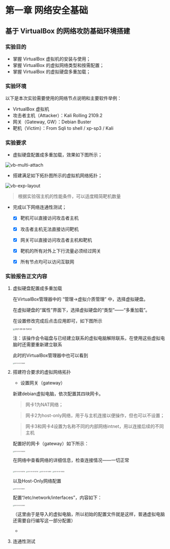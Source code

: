 #                       第一章  网络安全基础

##      基于 VirtualBox 的网络攻防基础环境搭建

### 实验目的

- 掌握 VirtualBox 虚拟机的安装与使用；
- 掌握 VirtualBox 的虚拟网络类型和按需配置；
- 掌握 VirtualBox 的虚拟硬盘多重加载；

### 实验环境

以下是本次实验需要使用的网络节点说明和主要软件举例：

- VirtualBox 虚拟机
- 攻击者主机（Attacker）：Kali Rolling 2109.2
- 网关（Gateway, GW）：Debian Buster
- 靶机（Victim）：From Sqli to shell / xp-sp3 / Kali

### 实验要求

- 虚拟硬盘配置成多重加载，效果如下图所示；

![vb-multi-attach](img\vb-multi-attach.png)

- 搭建满足如下拓扑图所示的虚拟机网络拓扑；

![vb-exp-layout](img\vb-exp-layout.png)

> 根据实验宿主机的性能条件，可以适度精简靶机数量

- 完成以下网络连通性测试；
  - [x] 靶机可以直接访问攻击者主机
  - [x] 攻击者主机无法直接访问靶机
  - [x] 网关可以直接访问攻击者主机和靶机
  - [x] 靶机的所有对外上下行流量必须经过网关
  - [x] 所有节点均可以访问互联网



### 实验报告正文内容

1. 虚拟硬盘配置成多重加载

   在VirtualBox管理器中的 “管理→虚拟介质管理” 中，选择虚拟硬盘。

   在虚拟硬盘的“属性”界面下，选择虚拟硬盘的“类型”——“多重加载”。

   在设置修改完成后点击应用即可，如下图所示

   <img src="img\2021-09-08-154133.png" alt="2021-09-08-154133" style="zoom: 40%;" />

   注：该操作会令磁盘与已经建立联系的虚拟电脑解除联系，在使用这些虚拟电脑时还需要重新建立联系

   此时的VirtualBox管理器中也可以看到

   <img src="img\2021-09-08-155848.png" alt="2021-09-08-155848" style="zoom:25%;" />

2. 搭建符合要求的虚拟网络拓扑

   - 设置网关（gateway）

   新建debian虚拟电脑，依次配置其四块网卡。

   > 网卡1为NAT网络；

   > 网卡2为host-only网络，用于与主机连接以便操作，但也可以不设置；

   > 网卡3和网卡4设置为名称不同的内部网络intnet，用以连接后续的不同主机

   配置好的网卡（gateway）如下所示：

   <img src="img\2021-09-08-163308.png" alt="2021-09-08-163308" style="zoom:25%;" />

   在网络中查看网络的详细信息，检查连接情况——一切正常

   <img src="img\2021-09-08-163739.png" alt="2021-09-08-163739" style="zoom:25%;" />

   <img src="img\2021-09-08-163758.png" alt="2021-09-08-163758" style="zoom:25%;" />

   <img src="img\2021-09-08-163816.png" alt="2021-09-08-163816" style="zoom:25%;" />

   <img src="img\2021-09-08-163832.png" alt="2021-09-08-163832" style="zoom:25%;" />

   以及Host-Only网络配置

   <img src="img\2021-09-08-163921.png" alt="2021-09-08-163921" style="zoom:25%;" />

   

   配置“/etc/network/interfaces”，内容如下：

   <img src="img\2021-09-08-233612.png" alt="2021-09-08-233612" style="zoom:25%;" />

   （这里由于是导入的虚拟电脑，所以初始的配置文件就是这样，普通虚拟电脑还需要自行编写这一部分配置）

   - 

3. 连通性测试